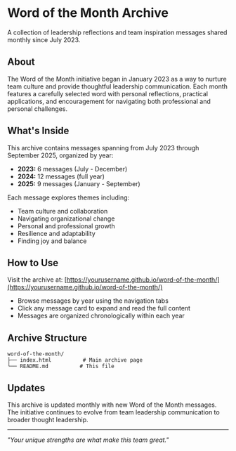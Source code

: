 # Word of the Month Archive

A collection of leadership reflections and team inspiration messages shared monthly since July 2023.

## About

The Word of the Month initiative began in January 2023 as a way to nurture team culture and provide thoughtful leadership communication. Each month features a carefully selected word with personal reflections, practical applications, and encouragement for navigating both professional and personal challenges.

## What's Inside

This archive contains messages spanning from July 2023 through September 2025, organized by year:

- **2023:** 6 messages (July - December)
- **2024:** 12 messages (full year)
- **2025:** 9 messages (January - September)

Each message explores themes including:
- Team culture and collaboration
- Navigating organizational change
- Personal and professional growth
- Resilience and adaptability
- Finding joy and balance

## How to Use

Visit the archive at: [https://yourusername.github.io/word-of-the-month/](https://yourusername.github.io/word-of-the-month/)

- Browse messages by year using the navigation tabs
- Click any message card to expand and read the full content
- Messages are organized chronologically within each year

## Archive Structure

```
word-of-the-month/
├── index.html          # Main archive page
└── README.md          # This file
```

## Updates

This archive is updated monthly with new Word of the Month messages. The initiative continues to evolve from team leadership communication to broader thought leadership.

---

*"Your unique strengths are what make this team great."*
